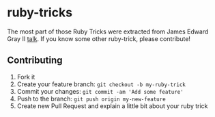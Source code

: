 # ruby-tricks

The most part of those Ruby Tricks were extracted from James Edward Gray II [talk](https://www.youtube.com/watch?v=aBgnlBoIkVM). 
If you know some other ruby-trick, please contribute!

## Contributing

1. Fork it
2. Create your feature branch: `git checkout -b my-ruby-trick`
3. Commit your changes: `git commit -am 'Add some feature'`
4. Push to the branch: `git push origin my-new-feature`
5. Create new Pull Request and explain a little bit about your ruby trick
